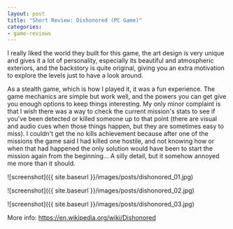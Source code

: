 ```yaml
---
layout: post
title: "Short Review: Dishonored (PC Game)"
categories:
- game-reviews
---
```


<p>
I really liked the world they built for this game, the art design is very unique and gives it a lot of personality, especially its beautiful and atmospheric exteriors, and the backstory is quite original, giving you an extra motivation to explore the levels just to have a look around.
</p>

<p>
As a stealth game, which is how I played it, it was a fun experience. The game mechanics are simple but work well, and the powers you can get give you enough options to keep things interesting. My only minor complaint is that I wish there was a way to check the current mission's stats to see if you've been detected or killed someone up to that point (there are visual and audio cues when those things happen, but they are sometimes easy to miss). I couldn't get the no kills achievement because after one of the missions the game said I had killed one hostile, and not knowing how or when that had happened the only solution would have been to start the mission again from the beginning... A silly detail, but it somehow annoyed me more than it should.
</p>


![screenshot]({{ site.baseurl }}/images/posts/dishonored_01.jpg)

![screenshot]({{ site.baseurl }}/images/posts/dishonored_02.jpg)

![screenshot]({{ site.baseurl }}/images/posts/dishonored_03.jpg)


<p>More info: <a href="https://en.wikipedia.org/wiki/Dishonored">https://en.wikipedia.org/wiki/Dishonored</a><p>
